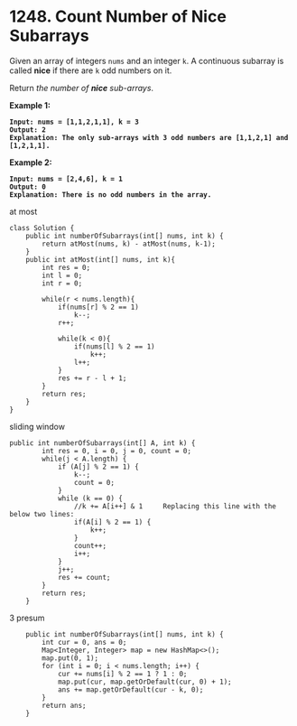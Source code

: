 # 1248. Count Number of Nice Subarrays



Given an array of integers `nums` and an integer `k`. A continuous subarray is called **nice** if there are `k` odd numbers on it.

Return _the number of **nice** sub-arrays_.

&#x20;

**Example 1:**

<pre><code><strong>Input: nums = [1,1,2,1,1], k = 3
</strong><strong>Output: 2
</strong><strong>Explanation: The only sub-arrays with 3 odd numbers are [1,1,2,1] and [1,2,1,1].
</strong></code></pre>

**Example 2:**

<pre><code><strong>Input: nums = [2,4,6], k = 1
</strong><strong>Output: 0
</strong><strong>Explanation: There is no odd numbers in the array.
</strong></code></pre>

at most

```
class Solution {
    public int numberOfSubarrays(int[] nums, int k) {
        return atMost(nums, k) - atMost(nums, k-1);
    }
    public int atMost(int[] nums, int k){
        int res = 0;
        int l = 0;
        int r = 0;
        
        while(r < nums.length){
            if(nums[r] % 2 == 1)
                k--;
            r++;
            
            while(k < 0){
                if(nums[l] % 2 == 1)
                    k++;
                l++;
            }
            res += r - l + 1;          
        }
        return res;
    }
}
```

sliding window

```
public int numberOfSubarrays(int[] A, int k) {
        int res = 0, i = 0, j = 0, count = 0;
        while(j < A.length) {
            if (A[j] % 2 == 1) {
                k--;
                count = 0;
            }
            while (k == 0) {
                //k += A[i++] & 1     Replacing this line with the below two lines: 
                if(A[i] % 2 == 1) {
                    k++;   
                }
                count++;
                i++;
            }
            j++;
            res += count;
        }
        return res;
    }
```

3 presum

```
    public int numberOfSubarrays(int[] nums, int k) {
        int cur = 0, ans = 0;
        Map<Integer, Integer> map = new HashMap<>();
        map.put(0, 1);
        for (int i = 0; i < nums.length; i++) {
            cur += nums[i] % 2 == 1 ? 1 : 0;
            map.put(cur, map.getOrDefault(cur, 0) + 1);
            ans += map.getOrDefault(cur - k, 0);
        }
        return ans;
    }
```
